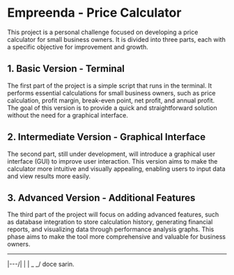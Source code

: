 # Empreenda - Price Calculator

This project is a personal challenge focused on developing a price calculator for small business owners. It is divided into three parts, each with a specific objective for improvement and growth.

## 1. **Basic Version - Terminal**

The first part of the project is a simple script that runs in the terminal. It performs essential calculations for small business owners, such as price calculation, profit margin, break-even point, net profit, and annual profit. The goal of this version is to provide a quick and straightforward solution without the need for a graphical interface.

## 2. **Intermediate Version - Graphical Interface**

The second part, still under development, will introduce a graphical user interface (GUI) to improve user interaction. This version aims to make the calculator more intuitive and visually appealing, enabling users to input data and view results more easily.

## 3. **Advanced Version - Additional Features**

The third part of the project will focus on adding advanced features, such as database integration to store calculation history, generating financial reports, and visualizing data through performance analysis graphs. This phase aims to make the tool more comprehensive and valuable for business owners.

---

 |\---/|
 |     |
  \_ _/ doce sarin.